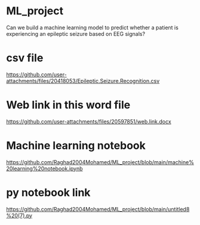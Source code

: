 # ML_project
Can we build a machine learning model to predict whether a patient is experiencing an epileptic seizure based on EEG signals?
# csv file
https://github.com/user-attachments/files/20418053/Epileptic.Seizure.Recognition.csv
# Web link in this word file
https://github.com/user-attachments/files/20597851/web.link.docx
# Machine learning notebook 
https://github.com/Raghad2004Mohamed/ML_project/blob/main/machine%20learning%20notebook.ipynb
# py notebook link
https://github.com/Raghad2004Mohamed/ML_project/blob/main/untitled8%20(7).py
